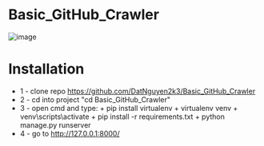 # Basic_GitHub_Crawler
![image](https://user-images.githubusercontent.com/87682863/224472589-7bddea35-fb14-4ed1-a89b-75b94b863fdd.png)

# Installation
* 1 - clone repo https://github.com/DatNguyen2k3/Basic_GitHub_Crawler
* 2 - cd into project "cd Basic_GitHub_Crawler"
* 3 - open cmd and type:
      + pip install virtualenv
      + virtualenv venv
      + venv\scripts\activate
      + pip install -r requirements.txt
      + python manage.py runserver
* 4 - go to http://127.0.0.1:8000/ 
